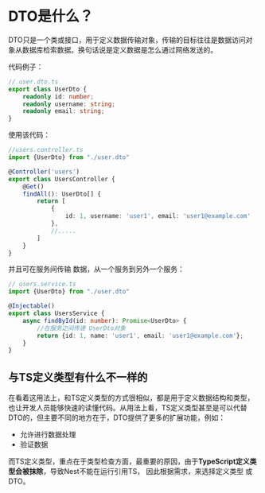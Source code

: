 # DTO是什么？

DTO只是一个类或接口，用于定义数据传输对象，传输的目标往往是数据访问对象从数据库检索数据。换句话说是定义数据是怎么通过网络发送的。

代码例子：
```ts
// user.dto.ts
export class UserDto {
    readonly id: number;
    readonly username: string;
    readonly email: string;
}
```

使用该代码：
```ts
//users.controller.ts
import {UserDto} from "./user.dto"

@Controller('users')
export class UsersController {
    @Get()
    findAll(): UserDto[] {
        return [
            {
                id: 1, username: 'user1', email: 'user1@example.com'
            },
            //.....
        ]
    }
}
```
并且可在服务间传输 数据，从一个服务到另外一个服务：
```ts
// users.service.ts
import {UserDto} from "./user.dto"

@Injectable()
export class UsersService {
    async findById(id: number): Promise<UserDto> {
        //在服务之间传递 UserDto对象
        return {id: 1, name: 'user1', email: 'user1@example.com'};
    }
}
```

## 与TS定义类型有什么不一样的

在看着这用法上，和TS定义类型的方式很相似，都是用于定义数据结构和类型，也让开发人员能够快速的读懂代码。从用法上看，TS定义类型甚至是可以代替DTO的，但主要不同的地方在于，DTO提供了更多的扩展功能，例如：
+ 允许进行数据处理
+ 验证数据

而TS定义类型，重点在于类型检查方面，最重要的原因，由于**TypeScript定义类型会被抹除**，导致Nest不能在运行引用TS， 因此根据需求，来选择定义类型 或 DTO。